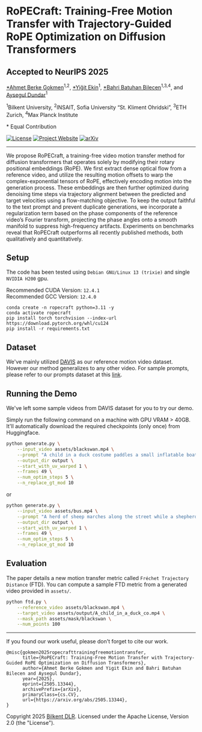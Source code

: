 # RoPECraft: Training-Free Motion Transfer with Trajectory-Guided RoPE Optimization on Diffusion Transformers

## Accepted to NeurIPS 2025

[\*Ahmet Berke Gokmen](https://berkegokmen1.github.io/)<sup>1,2</sup>, [\*Yiğit Ekin](https://yigitekin.github.io/)<sup>1</sup>, [\*Bahri Batuhan Bilecen](https://three-bee.github.io)<sup>1,3,4</sup>, and [Aysegul Dundar](http://www.cs.bilkent.edu.tr/~adundar/)<sup>1</sup>

<sup>1</sup>Bilkent University, <sup>2</sup>INSAIT, Sofia University “St. Kliment Ohridski”, <sup>3</sup>ETH Zurich, <sup>4</sup>Max Planck Institute

\* Equal Contribution

[![License](https://img.shields.io/badge/License-Apache_2.0-blue.svg)](https://opensource.org/licenses/Apache-2.0) [![Project Website](https://img.shields.io/badge/Project_website-red.svg)](https://berkegokmen1.github.io/RoPECraft) [![arXiv](https://img.shields.io/badge/arXiv-2505.13344-b31b1b.svg)](https://arxiv.org/abs/2505.13344)

---

We propose RoPECraft, a training-free video motion transfer method for diffusion transformers that operates solely by modifying their rotary positional embeddings (RoPE). We first extract dense optical flow from a reference video, and utilize the resulting motion offsets to warp the complex-exponential tensors of RoPE, effectively encoding motion into the generation process. These embeddings are then further optimized during denoising time steps via trajectory alignment between the predicted and target velocities using a flow-matching objective. To keep the output faithful to the text prompt and prevent duplicate generations, we incorporate a regularization term based on the phase components of the reference video’s Fourier transform, projecting the phase angles onto a smooth manifold to suppress high-frequency artifacts. Experiments on benchmarks reveal that RoPECraft outperforms all recently published methods, both qualitatively and quantitatively.

## Setup

The code has been tested using `Debian GNU/Linux 13 (trixie)` and single `NVIDIA H200` gpu.

Recommended CUDA Version: `12.4.1`<br>
Recommended GCC Version: `12.4.0`

```
conda create -n ropecraft python=3.11 -y
conda activate ropecraft
pip install torch torchvision --index-url https://download.pytorch.org/whl/cu124
pip install -r requirements.txt
```

## Dataset

We've mainly utilized [DAVIS](https://davischallenge.org/) as our reference motion video dataset. However our method generalizes to any other video.
For sample prompts, please refer to our prompts dataset at this [link](https://drive.google.com/drive/folders/1xWLPBKTzsEifiDVBbllJZ9tH790L9Frh).

## Running the Demo
We've left some sample videos from DAVIS dataset for you to try our demo. 

Simply run the following command on a machine with GPU VRAM > 40GB. It'll automatically download the required checkpoints (only once) from Huggingface.

```bash
python generate.py \
    --input_video assets/blackswan.mp4 \
    --prompt "A child in a duck costume paddles a small inflatable boat across a pond." \
    --output_dir output \
    --start_with_uv_warped 1 \
    --frames 49 \
    --num_optim_steps 5 \
    --n_replace_gt_mod 10
```

or

```bash
python generate.py \
    --input_video assets/bus.mp4 \
    --prompt "A herd of sheep marches along the street while a shepherd watches from the sidewalk." \
    --output_dir output \
    --start_with_uv_warped 1 \
    --frames 49 \
    --num_optim_steps 5 \
    --n_replace_gt_mod 10
```

## Evaluation

The paper details a new motion transfer metric called `Fréchet Trajectory Distance` (FTD). You can compute a sample FTD metric from a generated video provided in `assets/`.

```bash
python ftd.py \
    --reference_video assets/blackswan.mp4 \
    --target_video assets/output/A_child_in_a_duck_co.mp4 \
    --mask_path assets/mask/blackswan \
    --num_points 100
```

---

If you found our work useful, please don't forget to cite our work.

```
@misc{gokmen2025ropecrafttrainingfreemotiontransfer,
      title={RoPECraft: Training-Free Motion Transfer with Trajectory-Guided RoPE Optimization on Diffusion Transformers}, 
      author={Ahmet Berke Gokmen and Yigit Ekin and Bahri Batuhan Bilecen and Aysegul Dundar},
      year={2025},
      eprint={2505.13344},
      archivePrefix={arXiv},
      primaryClass={cs.CV},
      url={https://arxiv.org/abs/2505.13344}, 
}
```


Copyright 2025 [Bilkent DLR](https://dlr.bilkent.edu.tr/). Licensed under the Apache License, Version 2.0 (the "License").
